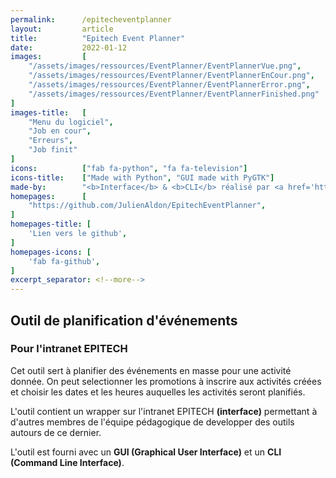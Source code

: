 ```yaml
---
permalink:      /epitecheventplanner
layout:         article
title:          "Epitech Event Planner"
date:           2022-01-12
images:         [
    "/assets/images/ressources/EventPlanner/EventPlannerVue.png",
    "/assets/images/ressources/EventPlanner/EventPlannerEnCour.png",
    "/assets/images/ressources/EventPlanner/EventPlannerError.png",
    "/assets/images/ressources/EventPlanner/EventPlannerFinished.png"
]
images-title:   [
    "Menu du logiciel",
    "Job en cour",
    "Erreurs",
    "Job finit"
]
icons:          ["fab fa-python", "fa fa-television"]
icons-title:    ["Made with Python", "GUI made with PyGTK"]
made-by:        "<b>Interface</b> & <b>CLI</b> réalisé par <a href='https://github.com/JulienAldon'>Julien Aldon</a>"
homepages:      [
    "https://github.com/JulienAldon/EpitechEventPlanner",
]
homepages-title: [
    'Lien vers le github',
]
homepages-icons: [
    'fab fa-github',
]
excerpt_separator: <!--more-->
---
```

## Outil de planification d'événements
### Pour l'intranet EPITECH
Cet outil sert à planifier des événements en masse pour une activité donnée. On peut selectionner les promotions à
inscrire aux activités créées et choisir les dates et les heures auquelles les activités seront planifiés.
<!--more-->

L'outil contient un wrapper sur l'intranet EPITECH **(interface)** permettant à d'autres membres de l'équipe pédagogique
de developper des outils autours de ce dernier.

L'outil est fourni avec un **GUI (Graphical User Interface)** et un **CLI (Command Line Interface)**.